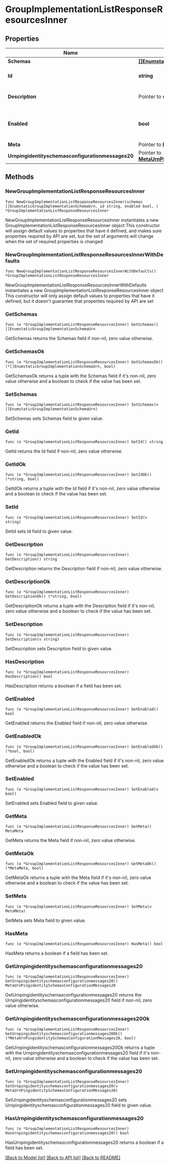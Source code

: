 # GroupImplementationListResponseResourcesInner

## Properties

Name | Type | Description | Notes
------------ | ------------- | ------------- | -------------
**Schemas** | [**[]EnumstaticGroupImplementationSchemaUrn**](EnumstaticGroupImplementationSchemaUrn.md) |  | 
**Id** | **string** | Name of the Group Implementation | 
**Description** | Pointer to **string** | A description for this Group Implementation | [optional] 
**Enabled** | **bool** | Indicates whether the Group Implementation is enabled. | 
**Meta** | Pointer to [**MetaMeta**](MetaMeta.md) |  | [optional] 
**Urnpingidentityschemasconfigurationmessages20** | Pointer to [**MetaUrnPingidentitySchemasConfigurationMessages20**](MetaUrnPingidentitySchemasConfigurationMessages20.md) |  | [optional] 

## Methods

### NewGroupImplementationListResponseResourcesInner

`func NewGroupImplementationListResponseResourcesInner(schemas []EnumstaticGroupImplementationSchemaUrn, id string, enabled bool, ) *GroupImplementationListResponseResourcesInner`

NewGroupImplementationListResponseResourcesInner instantiates a new GroupImplementationListResponseResourcesInner object
This constructor will assign default values to properties that have it defined,
and makes sure properties required by API are set, but the set of arguments
will change when the set of required properties is changed

### NewGroupImplementationListResponseResourcesInnerWithDefaults

`func NewGroupImplementationListResponseResourcesInnerWithDefaults() *GroupImplementationListResponseResourcesInner`

NewGroupImplementationListResponseResourcesInnerWithDefaults instantiates a new GroupImplementationListResponseResourcesInner object
This constructor will only assign default values to properties that have it defined,
but it doesn't guarantee that properties required by API are set

### GetSchemas

`func (o *GroupImplementationListResponseResourcesInner) GetSchemas() []EnumstaticGroupImplementationSchemaUrn`

GetSchemas returns the Schemas field if non-nil, zero value otherwise.

### GetSchemasOk

`func (o *GroupImplementationListResponseResourcesInner) GetSchemasOk() (*[]EnumstaticGroupImplementationSchemaUrn, bool)`

GetSchemasOk returns a tuple with the Schemas field if it's non-nil, zero value otherwise
and a boolean to check if the value has been set.

### SetSchemas

`func (o *GroupImplementationListResponseResourcesInner) SetSchemas(v []EnumstaticGroupImplementationSchemaUrn)`

SetSchemas sets Schemas field to given value.


### GetId

`func (o *GroupImplementationListResponseResourcesInner) GetId() string`

GetId returns the Id field if non-nil, zero value otherwise.

### GetIdOk

`func (o *GroupImplementationListResponseResourcesInner) GetIdOk() (*string, bool)`

GetIdOk returns a tuple with the Id field if it's non-nil, zero value otherwise
and a boolean to check if the value has been set.

### SetId

`func (o *GroupImplementationListResponseResourcesInner) SetId(v string)`

SetId sets Id field to given value.


### GetDescription

`func (o *GroupImplementationListResponseResourcesInner) GetDescription() string`

GetDescription returns the Description field if non-nil, zero value otherwise.

### GetDescriptionOk

`func (o *GroupImplementationListResponseResourcesInner) GetDescriptionOk() (*string, bool)`

GetDescriptionOk returns a tuple with the Description field if it's non-nil, zero value otherwise
and a boolean to check if the value has been set.

### SetDescription

`func (o *GroupImplementationListResponseResourcesInner) SetDescription(v string)`

SetDescription sets Description field to given value.

### HasDescription

`func (o *GroupImplementationListResponseResourcesInner) HasDescription() bool`

HasDescription returns a boolean if a field has been set.

### GetEnabled

`func (o *GroupImplementationListResponseResourcesInner) GetEnabled() bool`

GetEnabled returns the Enabled field if non-nil, zero value otherwise.

### GetEnabledOk

`func (o *GroupImplementationListResponseResourcesInner) GetEnabledOk() (*bool, bool)`

GetEnabledOk returns a tuple with the Enabled field if it's non-nil, zero value otherwise
and a boolean to check if the value has been set.

### SetEnabled

`func (o *GroupImplementationListResponseResourcesInner) SetEnabled(v bool)`

SetEnabled sets Enabled field to given value.


### GetMeta

`func (o *GroupImplementationListResponseResourcesInner) GetMeta() MetaMeta`

GetMeta returns the Meta field if non-nil, zero value otherwise.

### GetMetaOk

`func (o *GroupImplementationListResponseResourcesInner) GetMetaOk() (*MetaMeta, bool)`

GetMetaOk returns a tuple with the Meta field if it's non-nil, zero value otherwise
and a boolean to check if the value has been set.

### SetMeta

`func (o *GroupImplementationListResponseResourcesInner) SetMeta(v MetaMeta)`

SetMeta sets Meta field to given value.

### HasMeta

`func (o *GroupImplementationListResponseResourcesInner) HasMeta() bool`

HasMeta returns a boolean if a field has been set.

### GetUrnpingidentityschemasconfigurationmessages20

`func (o *GroupImplementationListResponseResourcesInner) GetUrnpingidentityschemasconfigurationmessages20() MetaUrnPingidentitySchemasConfigurationMessages20`

GetUrnpingidentityschemasconfigurationmessages20 returns the Urnpingidentityschemasconfigurationmessages20 field if non-nil, zero value otherwise.

### GetUrnpingidentityschemasconfigurationmessages20Ok

`func (o *GroupImplementationListResponseResourcesInner) GetUrnpingidentityschemasconfigurationmessages20Ok() (*MetaUrnPingidentitySchemasConfigurationMessages20, bool)`

GetUrnpingidentityschemasconfigurationmessages20Ok returns a tuple with the Urnpingidentityschemasconfigurationmessages20 field if it's non-nil, zero value otherwise
and a boolean to check if the value has been set.

### SetUrnpingidentityschemasconfigurationmessages20

`func (o *GroupImplementationListResponseResourcesInner) SetUrnpingidentityschemasconfigurationmessages20(v MetaUrnPingidentitySchemasConfigurationMessages20)`

SetUrnpingidentityschemasconfigurationmessages20 sets Urnpingidentityschemasconfigurationmessages20 field to given value.

### HasUrnpingidentityschemasconfigurationmessages20

`func (o *GroupImplementationListResponseResourcesInner) HasUrnpingidentityschemasconfigurationmessages20() bool`

HasUrnpingidentityschemasconfigurationmessages20 returns a boolean if a field has been set.


[[Back to Model list]](../README.md#documentation-for-models) [[Back to API list]](../README.md#documentation-for-api-endpoints) [[Back to README]](../README.md)


